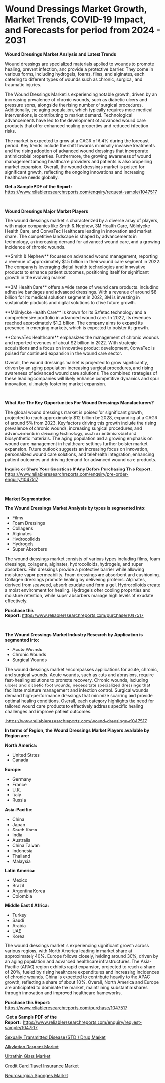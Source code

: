 <p><h1>Wound Dressings Market Growth, Market Trends, COVID-19 Impact, and Forecasts for period from 2024 - 2031</h1></p><p><strong>Wound Dressings Market Analysis and Latest Trends</strong></p>
<p><p>Wound dressings are specialized materials applied to wounds to promote healing, prevent infection, and provide a protective barrier. They come in various forms, including hydrogels, foams, films, and alginates, each catering to different types of wounds such as chronic, surgical, and traumatic injuries. </p><p>The Wound Dressings Market is experiencing notable growth, driven by an increasing prevalence of chronic wounds, such as diabetic ulcers and pressure sores, alongside the rising number of surgical procedures. Additionally, the aging population, which typically requires more medical interventions, is contributing to market demand. Technological advancements have led to the development of advanced wound care products that offer enhanced healing properties and reduced infection risks.</p><p>The market is expected to grow at a CAGR of 6.4% during the forecast period. Key trends include the shift towards minimally invasive treatments and the rising adoption of advanced wound dressings that incorporate antimicrobial properties. Furthermore, the growing awareness of wound management among healthcare providers and patients is also propelling market expansion. Overall, the wound dressings market is poised for significant growth, reflecting the ongoing innovations and increasing healthcare needs globally.</p></p>
<p><strong>Get a Sample PDF of the Report:&nbsp;</strong> <a href="https://www.reliableresearchreports.com/enquiry/request-sample/1047517?utm_campaign=37&utm_medium=2&utm_source=Github&utm_content=ia&utm_term=06122024&utm_id=wound-dressings">https://www.reliableresearchreports.com/enquiry/request-sample/1047517</a></p>
<p>&nbsp;</p>
<p><strong>Wound Dressings Major Market Players</strong></p>
<p><p>The wound dressings market is characterized by a diverse array of players, with major companies like Smith & Nephew, 3M Health Care, Mölnlycke Health Care, and ConvaTec Healthcare leading in innovation and market share. The competitive landscape is shaped by advancements in technology, an increasing demand for advanced wound care, and a growing incidence of chronic wounds.</p><p>**Smith & Nephew** focuses on advanced wound management, reporting a revenue of approximately $1.5 billion in their wound care segment in 2022. The company is leveraging digital health technologies and innovative products to enhance patient outcomes, positioning itself for significant growth in the evolving market.</p><p>**3M Health Care** offers a wide range of wound care products, including adhesive bandages and advanced dressings. With a revenue of around $8 billion for its medical solutions segment in 2022, 3M is investing in sustainable products and digital solutions to drive future growth.</p><p>**Mölnlycke Health Care** is known for its Safetac technology and a comprehensive portfolio in advanced wound care. In 2022, its revenues reached approximately $1.2 billion. The company aims to expand its presence in emerging markets, which is expected to bolster its growth.</p><p>**ConvaTec Healthcare** emphasizes the management of chronic wounds and reported revenues of about $2 billion in 2022. With strategic acquisitions and a focus on innovative product development, ConvaTec is poised for continued expansion in the wound care sector.</p><p>Overall, the wound dressings market is projected to grow significantly, driven by an aging population, increasing surgical procedures, and rising awareness of advanced wound care solutions. The combined strategies of these leading companies will likely enhance competitive dynamics and spur innovation, ultimately fostering market expansion.</p></p>
<p>&nbsp;</p>
<p><strong>What Are The Key Opportunities For Wound Dressings Manufacturers?</strong></p>
<p><p>The global wound dressings market is poised for significant growth, projected to reach approximately $12 billion by 2028, expanding at a CAGR of around 5% from 2023. Key factors driving this growth include the rising prevalence of chronic wounds, increasing surgical procedures, and advancements in dressing technology, such as antimicrobial and biosynthetic materials. The aging population and a growing emphasis on wound care management in healthcare settings further bolster market expansion. Future outlook suggests an increasing focus on innovation, personalized wound care solutions, and telehealth integration, enhancing patient outcomes and driving demand for advanced wound care products.</p></p>
<p><strong>Inquire or Share Your Questions If Any Before Purchasing This Report:</strong> <a href="https://www.reliableresearchreports.com/enquiry/pre-order-enquiry/1047517?utm_campaign=37&utm_medium=2&utm_source=Github&utm_content=ia&utm_term=06122024&utm_id=wound-dressings">https://www.reliableresearchreports.com/enquiry/pre-order-enquiry/1047517</a></p>
<p>&nbsp;</p>
<p><strong>Market Segmentation</strong></p>
<p><strong>The Wound Dressings Market Analysis by types is segmented into:</strong></p>
<p><ul><li>Films</li><li>Foam Dressings</li><li>Collagens</li><li>Alginates</li><li>Hydrocolloids</li><li>Hydrogels</li><li>Super Absorbers</li></ul></p>
<p><p>The wound dressings market consists of various types including films, foam dressings, collagens, alginates, hydrocolloids, hydrogels, and super absorbers. Film dressings provide a protective barrier while allowing moisture vapor permeability. Foam dressings are absorbent and cushioning. Collagen dressings promote healing by delivering proteins. Alginates, derived from seaweed, absorb exudate and form a gel. Hydrocolloids create a moist environment for healing. Hydrogels offer cooling properties and moisture retention, while super absorbers manage high levels of exudate effectively.</p></p>
<p><strong>Purchase this Report:&nbsp;</strong><a href="https://www.reliableresearchreports.com/purchase/1047517?utm_campaign=37&utm_medium=2&utm_source=Github&utm_content=ia&utm_term=06122024&utm_id=wound-dressings">https://www.reliableresearchreports.com/purchase/1047517</a></p>
<p>&nbsp;</p>
<p><strong>The Wound Dressings Market Industry Research by Application is segmented into:</strong></p>
<p><ul><li>Acute Wounds</li><li>Chronic Wounds</li><li>Surgical Wounds</li></ul></p>
<p><p>The wound dressings market encompasses applications for acute, chronic, and surgical wounds. Acute wounds, such as cuts and abrasions, require fast-healing solutions to promote recovery. Chronic wounds, including ulcers and diabetic foot wounds, necessitate specialized dressings that facilitate moisture management and infection control. Surgical wounds demand high-performance dressings that minimize scarring and provide optimal healing conditions. Overall, each category highlights the need for tailored wound care products to effectively address specific healing challenges and improve patient outcomes.</p></p>
<p><a href="https://www.reliableresearchreports.com/wound-dressings-r1047517?utm_campaign=37&utm_medium=2&utm_source=Github&utm_content=ia&utm_term=06122024&utm_id=wound-dressings">&nbsp;https://www.reliableresearchreports.com/wound-dressings-r1047517</a></p>
<p><strong>In terms of Region, the Wound Dressings Market Players available by Region are:</strong></p>
<p>
    <p> <strong> North America: </strong>
        <ul>
            <li>United States</li>
            <li>Canada</li>
        </ul>
        </p> 
    <p> <strong> Europe: </strong>
        <ul>
            <li>Germany</li>
            <li>France</li>
            <li>U.K.</li>
            <li>Italy</li>
            <li>Russia</li>
        </ul>
        </p> 
    <p> <strong> Asia-Pacific: </strong>
        <ul>
            <li>China</li>
            <li>Japan</li>
            <li>South Korea</li>
            <li>India</li>
            <li>Australia</li>
            <li>China Taiwan</li>
            <li>Indonesia</li>
            <li>Thailand</li>
            <li>Malaysia</li>
        </ul>
        </p> 
    <p> <strong> Latin America: </strong>
        <ul>
            <li>Mexico</li>
            <li>Brazil</li>
            <li>Argentina Korea</li>
            <li>Colombia</li>
        </ul>
        </p> 
    <p> <strong> Middle East & Africa: </strong>
        <ul>
            <li>Turkey</li>
            <li>Saudi</li>
            <li>Arabia</li>
            <li>UAE</li>
            <li>Korea</li>
        </ul>
    </p>
    </p>
<p><p>The wound dressings market is experiencing significant growth across various regions, with North America leading in market share at approximately 40%. Europe follows closely, holding around 30%, driven by an aging population and advanced healthcare infrastructures. The Asia-Pacific (APAC) region exhibits rapid expansion, projected to reach a share of 20%, fueled by rising healthcare expenditures and increasing incidences of chronic wounds. China is expected to contribute heavily to the APAC growth, reflecting a share of about 10%. Overall, North America and Europe are anticipated to dominate the market, maintaining substantial shares through innovation and improved healthcare frameworks.</p></p>
<p><strong>Purchase this Report: </strong><a href="https://www.reliableresearchreports.com/purchase/1047517?utm_campaign=37&utm_medium=2&utm_source=Github&utm_content=ia&utm_term=06122024&utm_id=wound-dressings">https://www.reliableresearchreports.com/purchase/1047517</a></p>
<p>&nbsp;<strong>Get a Sample PDF of the Report:&nbsp;&nbsp;</strong><a href="https://www.reliableresearchreports.com/enquiry/request-sample/1047517?utm_campaign=37&utm_medium=2&utm_source=Github&utm_content=ia&utm_term=06122024&utm_id=wound-dressings">https://www.reliableresearchreports.com/enquiry/request-sample/1047517</a></p>
<p><strong></strong></p>
<p><p><a href="https://github.com/luisem4tmccuan/Market-Research-Report-List-1/blob/main/sexually-transmitted-disease-std-drug-market.md?utm_campaign=37&utm_medium=2&utm_source=Github&utm_content=ia&utm_term=06122024&utm_id=wound-dressings">Sexually Transmitted Disease (STD ) Drug Market</a></p><p><a href="https://www.linkedin.com/pulse/comprehensive-examination-alkylation-reagent-market-basis-type-fpd2e?utm_campaign=37&utm_medium=2&utm_source=Github&utm_content=ia&utm_term=06122024&utm_id=wound-dressings">Alkylation Reagent Market</a></p><p><a href="https://github.com/DianaWilson796/Market-Research-Report-List-1/blob/main/ultrathin-glass-market.md?utm_campaign=37&utm_medium=2&utm_source=Github&utm_content=ia&utm_term=06122024&utm_id=wound-dressings">Ultrathin Glass Market</a></p><p><a href="https://issuu.com/reportprime-2/docs/credit-card-travel-insurance-market-size-2030.pptx?utm_campaign=37&utm_medium=2&utm_source=Github&utm_content=ia&utm_term=06122024&utm_id=wound-dressings">Credit Card Travel Insurance Market</a></p><p><a href="https://issuu.com/reportprime-2/docs/neurosurgical-sponges-market-size-2030.pptx?utm_campaign=37&utm_medium=2&utm_source=Github&utm_content=ia&utm_term=06122024&utm_id=wound-dressings">Neurosurgical Sponges Market</a></p></p>